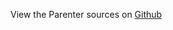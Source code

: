 
<!--
FrozenIsBool False
-->

View the Parenter sources on [Github](https://github.com/Ledoux/ShareYourSystem/tree/master/ShareYourSystem/Noders/Installer)

